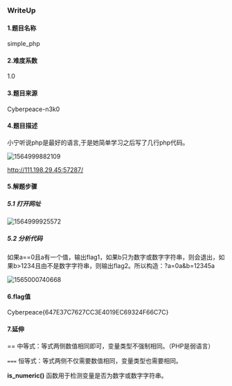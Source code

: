 ### WriteUp

#### 1.题目名称

simple_php

#### 2.难度系数

1.0

#### 3.题目来源

Cyberpeace-n3k0

#### 4.题目描述

小宁听说php是最好的语言,于是她简单学习之后写了几行php代码。

![1564999882109](C:\Users\Administrator\Desktop\12-20190805-simple_php\WriteUp\images\1564999882109.png)

http://111.198.29.45:57287/

#### 5.解题步骤

##### 	5.1 打开网址

![1564999925572](C:\Users\Administrator\Desktop\12-20190805-simple_php\WriteUp\images\1564999925572.png)

##### 		5.2 分析代码

如果a==0且a有一个值，输出flag1，如果b只为数字或数字字符串，则会退出，如果b>1234且由不是数字字符串，则输出flag2。所以构造：?a=0a&b=12345a

![1565000740668](C:\Users\Administrator\Desktop\12-20190805-simple_php\WriteUp\images\1565000740668.png)

#### 6.flag值

Cyberpeace{647E37C7627CC3E4019EC69324F66C7C}

#### 7.延伸

==  中等式：等式两侧数值相同即可，变量类型不强制相同。（PHP是弱语言）

`===` 恒等式：等式两侧不仅需要数值相同，变量类型也需要相同。

**is_numeric()** 函数用于检测变量是否为数字或数字字符串。